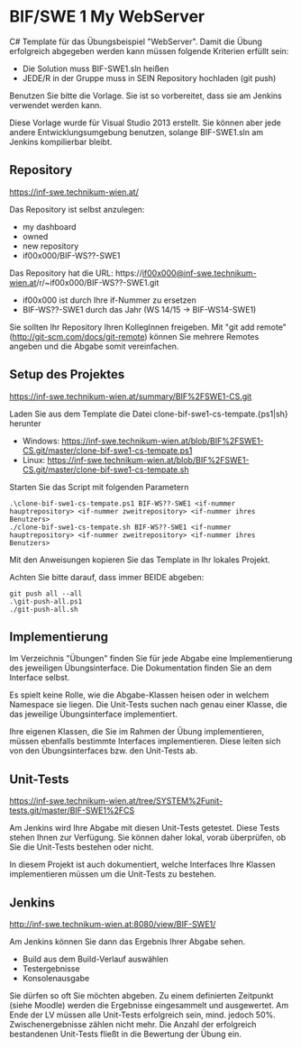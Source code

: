 ﻿BIF/SWE 1 My WebServer
======================

C# Template für das Übungsbeispiel "WebServer". Damit die Übung erfolgreich abgegeben werden kann müssen folgende Kriterien erfüllt sein:

* Die Solution muss BIF-SWE1.sln heißen
* JEDE/R in der Gruppe muss in SEIN Repository hochladen (git push)

Benutzen Sie bitte die Vorlage. Sie ist so vorbereitet, dass sie am Jenkins verwendet werden kann.

Diese Vorlage wurde für Visual Studio 2013 erstellt. Sie können aber jede andere Entwicklungsumgebung benutzen, solange BIF-SWE1.sln am Jenkins kompilierbar bleibt.

Repository
----------
https://inf-swe.technikum-wien.at/

Das Repository ist selbst anzulegen: 

* my dashboard 
* owned 
* new repository 
* if00x000/BIF-WS??-SWE1

Das Repository hat die URL: https://if00x000@inf-swe.technikum-wien.at/r/~if00x000/BIF-WS??-SWE1.git

* if00x000 ist durch Ihre if-Nummer zu ersetzen
* BIF-WS??-SWE1 durch das Jahr (WS 14/15 -> BIF-WS14-SWE1)

Sie sollten Ihr Repository Ihren KollegInnen freigeben. Mit "git add remote" (http://git-scm.com/docs/git-remote) können Sie mehrere Remotes angeben und die Abgabe somit vereinfachen.

Setup des Projektes
-------------------
https://inf-swe.technikum-wien.at/summary/BIF%2FSWE1-CS.git

Laden Sie aus dem Template die Datei clone-bif-swe1-cs-tempate.{ps1|sh} herunter 

* Windows: https://inf-swe.technikum-wien.at/blob/BIF%2FSWE1-CS.git/master/clone-bif-swe1-cs-tempate.ps1
* Linux: https://inf-swe.technikum-wien.at/blob/BIF%2FSWE1-CS.git/master/clone-bif-swe1-cs-tempate.sh

Starten Sie das Script mit folgenden Parametern

    .\clone-bif-swe1-cs-tempate.ps1 BIF-WS??-SWE1 <if-nummer hauptrepository> <if-nummer zweitrepository> <if-nummer ihres Benutzers>
    ./clone-bif-swe1-cs-tempate.sh BIF-WS??-SWE1 <if-nummer hauptrepository> <if-nummer zweitrepository> <if-nummer ihres Benutzers>

Mit den Anweisungen kopieren Sie das Template in Ihr lokales Projekt.

Achten Sie bitte darauf, dass immer BEIDE abgeben:

    git push all --all
	.\git-push-all.ps1
	./git-push-all.sh

Implementierung
---------------
Im Verzeichnis "Übungen" finden Sie für jede Abgabe eine Implementierung des jeweiligen Übungsinterface. Die Dokumentation finden Sie an dem Interface selbst.

Es spielt keine Rolle, wie die Abgabe-Klassen heisen oder in welchem Namespace sie liegen. Die Unit-Tests suchen nach genau einer Klasse, die das jeweilige Übungsinterface implementiert.

Ihre eigenen Klassen, die Sie im Rahmen der Übung implementieren, müssen ebenfalls bestimmte Interfaces implementieren. Diese leiten sich von den Übungsinterfaces bzw. den Unit-Tests ab.

Unit-Tests
----------
https://inf-swe.technikum-wien.at/tree/SYSTEM%2Funit-tests.git/master/BIF-SWE1%2FCS

Am Jenkins wird Ihre Abgabe mit diesen Unit-Tests getestet. Diese Tests stehen Ihnen zur Verfügung. Sie können daher lokal, vorab überprüfen, ob Sie die Unit-Tests bestehen oder nicht.

In diesem Projekt ist auch dokumentiert, welche Interfaces Ihre Klassen implementieren müssen um die Unit-Tests zu bestehen.

Jenkins
-------
http://inf-swe.technikum-wien.at:8080/view/BIF-SWE1/

Am Jenkins können Sie dann das Ergebnis Ihrer Abgabe sehen.

* Build aus dem Build-Verlauf auswählen
* Testergebnisse
* Konsolenausgabe

Sie dürfen so oft Sie möchten abgeben. Zu einem definierten Zeitpunkt (siehe Moodle) werden die Ergebnisse eingesammelt und ausgewertet. 
Am Ende der LV müssen alle Unit-Tests erfolgreich sein, mind. jedoch 50%. Zwischenergebnisse zählen nicht mehr. Die Anzahl der erfolgreich bestandenen Unit-Tests fließt in die Bewertung der Übung ein.